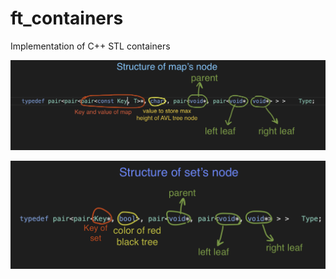 # ft_containers
Implementation of C++ STL containers


![alt text](https://github.com/mnathali/ft_containers/blob/main/map's%20node.png)

![alt text](https://github.com/mnathali/ft_containers/blob/main/set's%20node.png)
